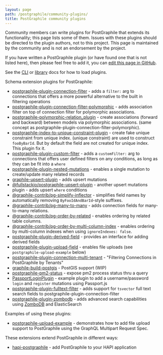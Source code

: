 ```yaml
---
layout: page
path: /postgraphile/community-plugins/
title: PostGraphile community plugins
---
```


Community members can write plugins for PostGraphile that extends its
functionality; this page lists some of them. Issues with these plugins should be
directed to the plugin authors, not to this project. This page is maintained by
the community and is not an endorsement by the project.

If you have written a PostGraphile plugin (or have found one that is not listed
here), then please feel free to add it, you can
[edit this page in GitHub](https://github.com/graphile/graphile.github.io/edit/develop/src/pages/postgraphile/community-plugins.md).

See the [CLI](/postgraphile/usage-cli/) or
[library](/postgraphile/usage-library/) docs for how to load plugins.

Schema extension plugins for PostGraphile:

- [postgraphile-plugin-connection-filter](https://github.com/graphile-contrib/postgraphile-plugin-connection-filter) -
  adds a `filter:` arg to connections that offers a more powerful alternative to
  the built in filtering operations
- [postgraphile-plugin-connection-filter-polymorphic](https://github.com/hansololai/postgraphile-connection-filter-polymorphic) -
  adds association filter on top of connection filter for polymorphic
  associations.
- [postgraphile-polymorphic-relation_plugin](https://www.npmjs.com/package/postgraphile-polymorphic-relation-plugin) -
  create associations (forward and backward) between models via polymorphic
  associations. (same concept as
  postgraphile-plugin-connection-filter-polymorphic).
- [postgraphile-index-to-unique-constraint-plugin](https://github.com/hansololai/postgraphile-index-to-unique-constraint-plugin) - create fake unique constraint from unique index. (unique constraint) are used to construct `fooByBarId`. But by default the field are not created for unique index. This plugin fix it. 
- [postgraphile-plugin-custom-filter](https://github.com/RoadRunnerEngineering/postgraphile-plugin-custom-filter) -
  adds a `customFilter:` arg to connections that offers user defined filters on
  any conditions, as long as they can be fit into a `where`
- [postgraphile-plugin-nested-mutations](https://github.com/mlipscombe/postgraphile-plugin-nested-mutations) -
  enables a single mutation to create/update many related records
- [graphile-upsert-plugin](https://github.com/einarjegorov/graphile-upsert-plugin/blob/master/index.js) -
  adds upsert mutations
- [@fullstackio/postgraphile-upsert-plugin](https://github.com/jashmenn/postgraphile-upsert-plugin) -
  another upsert mutations plugin - adds upsert `where` conditions
- [@graphile-contrib/pg-simplify-inflector](https://github.com/graphile-contrib/pg-simplify-inflector) -
  simplifies field names by automatically removing `ByFooIdAndBarId`-style
  suffixes.
- [@graphile-contrib/pg-many-to-many](https://github.com/graphile-contrib/pg-many-to-many) -
  adds connection fields for many-to-many relations.
- [@graphile-contrib/pg-order-by-related](https://github.com/graphile-contrib/pg-order-by-related) -
  enables ordering by related table columns.
- [@graphile-contrib/pg-order-by-multi-column-index](https://github.com/graphile-contrib/pg-order-by-multi-column-index) -
  enables ordering by multi-column indexes when using `ignoreIndexes: false`.
- [postgraphile-plugin-derived-field](https://github.com/mattbretl/postgraphile-plugin-derived-field) -
  provides an interface for adding derived fields
- [postgraphile-plugin-upload-field](https://github.com/mattbretl/postgraphile-plugin-upload-field) -
  enables file uploads (see `postgraphile-upload-example` below)
- [postgraphile-plugin-connection-multi-tenant](https://github.com/deden/postgraphile-plugin-connection-multi-tenant) -
  "Filtering Connections in PostGraphile by Tenants"
- [graphile-build-postgis](https://github.com/singingwolfboy/graphile-build-postgis) -
  PostGIS support (WIP)
- [postgraphile-pm2-status](https://github.com/stlbucket/philede/blob/master/api/src/graphile-extensions/pm2Status.js) -
  expose pm2 process status thru a query
- [PassportLoginPlugin](https://github.com/graphile/examples/blob/master/shared/plugins/PassportLoginPlugin.js) -
  example plugin to add a username/password `login` and `register` mutations
  using Passport.js
- [postgraphile-plugin-fulltext-filter](https://github.com/mlipscombe/postgraphile-plugin-fulltext-filter) -
  adds support for `tsvector` full text search fields to
  postgraphile-plugin-connection-filter
- [postgraphile-plugin-zombodb](https://github.com/mlipscombe/postgraphile-plugin-zombodb) -
  adds advanced search capabilities using
  [ZomboDB](https://github.com/zombodb/zombodb) and ElasticSearch

Examples of using these plugins:

- [postgraphile-upload-example](https://github.com/mattbretl/postgraphile-upload-example) -
  demonstrates how to add file upload support to PostGraphile using the GraphQL
  Multipart Request Spec.

These extensions extend PostGraphile in different ways:

- [hapi-postgraphile](https://github.com/mshick/hapi-postgraphile) - add
  PostGraphile to your HAPI application
